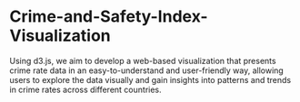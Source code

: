 # Crime-and-Safety-Index-Visualization
Using d3.js, we aim to develop a web-based visualization that presents crime rate data in an easy-to-understand and user-friendly way, allowing users to explore the data visually and gain insights into patterns and trends in crime rates across different countries.
